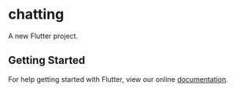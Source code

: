 # chatting

A new Flutter project.

## Getting Started

For help getting started with Flutter, view our online
[documentation](https://flutter.io/).
